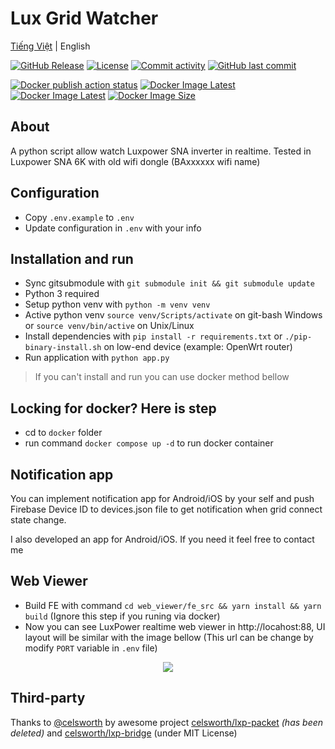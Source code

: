 # Lux Grid Watcher

[Tiếng Việt](README-vi.md) | English

[![GitHub Release](https://img.shields.io/github/v/release/hoang-rio/lux-grid-watcher)](https://github.com/hoang-rio/lux-grid-watcher/releases) [![License](https://img.shields.io/github/license/hoang-rio/lux-grid-watcher?color=blue)](LICENSE) [![Commit activity](https://img.shields.io/github/commit-activity/m/hoang-rio/lux-grid-watcher)](https://github.com/hoang-rio/lux-grid-watcher/commits/main/) [![GitHub last commit](https://img.shields.io/github/last-commit/hoang-rio/lux-grid-watcher?color=blue)](https://github.com/hoang-rio/lux-grid-watcher)

[![Docker publish action status](https://img.shields.io/github/actions/workflow/status/hoang-rio/lux-grid-watcher/docker-publish.yml?label=docker%20publish%20action)](https://github.com/hoang-rio/lux-grid-watcher/actions/workflows/docker-publish.yml) [![Docker Image Latest](https://ghcr-badge.egpl.dev/hoang-rio/lux-grid-watcher/latest_tag?trim=major&label=latest%20image%20tag)](https://github.com/hoang-rio/lux-grid-watcher/pkgs/container/lux-grid-watcher) [![Docker Image Latest](https://ghcr-badge.egpl.dev/hoang-rio/lux-grid-watcher/tags?trim=major)](https://github.com/hoang-rio/lux-grid-watcher/pkgs/container/lux-grid-watcher) [![Docker Image Size](https://ghcr-badge.egpl.dev/hoang-rio/lux-grid-watcher/size)](https://github.com/hoang-rio/lux-grid-watcher/pkgs/container/lux-grid-watcher)

## About
A python script allow watch Luxpower SNA inverter in realtime. Tested in Luxpower SNA 6K with old wifi dongle (BAxxxxxx wifi name)

## Configuration
* Copy `.env.example` to `.env`
* Update configuration in `.env` with your info

## Installation and run
* Sync gitsubmodule with `git submodule init && git submodule update`
* Python 3 required
* Setup python venv with `python -m venv venv`
* Active python venv `source venv/Scripts/activate` on git-bash Windows or `source venv/bin/active` on Unix/Linux
* Install dependencies with `pip install -r requirements.txt` or `./pip-binary-install.sh` on low-end device (example: OpenWrt router)
* Run application with `python app.py`
> If you can't install and run you can use docker method bellow

## Locking for docker? Here is step
* cd to `docker` folder
* run command `docker compose up -d` to run docker container

## Notification app
You can implement notification app for Android/iOS by your self and push Firebase Device ID to devices.json file to get notification when grid connect state change.

I also developed an app for Android/iOS. If you need it feel free to contact me

## Web Viewer
* Build FE with command `cd web_viewer/fe_src && yarn install && yarn build` (Ignore this step if you runing via docker)
* Now you can see LuxPower realtime web viewer in http://locahost:88, UI layout will be similar with the image bellow (This url can be change by modify `PORT` variable in `.env` file)

<center>
<picture style="max-width: 800px">
    <source srcset="misc/screenshot-light.png" media="(prefers-color-scheme: light)"/>
    <source srcset="misc/screenshot-dark.png"  media="(prefers-color-scheme: dark)"/>
    <img src="misc/screenshot-light.png"/>
</picture>
</center>

## Third-party

Thanks to [@celsworth](https://github.com/celsworth) by awesome project [celsworth/lxp-packet](https://github.com/celsworth/lxp-packet) *(has been deleted)* and [celsworth/lxp-bridge](https://github.com/celsworth/lxp-bridge) (under MIT License)
